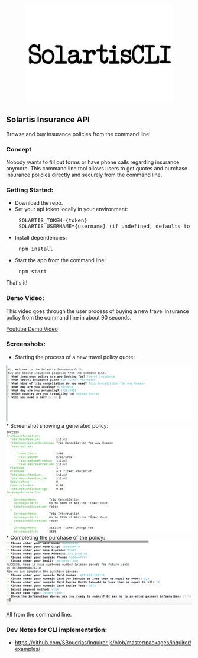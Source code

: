 <p align="center">
    <img src="./screenshots/logo.png" width=400/>
</p>

Solartis Insurance API
---

Browse and buy insurance policies from the command line!

### Concept

Nobody wants to fill out forms or have phone calls regarding insurance anymore.
This command line tool allows users to get quotes and purchase insurance policies directly and securely from the command line. 

### Getting Started:
* Download the repo.
* Set your api token locally in your environment:

<pre>
    SOLARTIS_TOKEN={token}
    SOLARTIS_USERNAME={username} (if undefined, defaults to 'travelagent')
</pre>
* Install dependencies:
<pre>
    npm install
</pre>
* Start the app from the command line:
<pre>
    npm start
</pre>

That's it!

### Demo Video:
This video goes through the user process of buying a new travel insurance policy from the command line in about 90 seconds.

<a href="https://youtu.be/TMai5mufyQA" target="_blank">Youtube Demo Video</a>

### Screenshots:

* Starting the process of a new travel policy quote:
<img src="./screenshots/start.png" width=600>
* Screenshot showing a generated policy:
<img src="./screenshots/quote.png" width=600>
* Completing the purchase of the policy:
<img src="./screenshots/pay.png" width=600>

<p>All from the command line.</p>


### Dev Notes for CLI implementation:
* https://github.com/SBoudrias/Inquirer.js/blob/master/packages/inquirer/examples/
